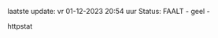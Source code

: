 laatste update: 
vr 01-12-2023 20:54   uur 
Status: FAALT - geel - 
<div class="service Y">httpstat</div>